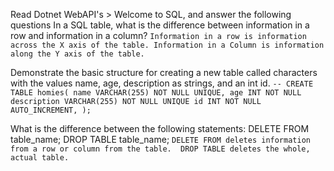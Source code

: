 Read Dotnet WebAPI's > Welcome to SQL, and answer the following questions
In a SQL table, what is the difference between information in a row and information in a column?
``
Information in a row is information across the X axis of the table.
Information in a Column is information along the Y axis of the table.
``

Demonstrate the basic structure for creating a new table called characters with the values name, age, description as strings, and an int id.
``
-- CREATE TABLE homies(
       name VARCHAR(255) NOT NULL UNIQUE,
       age INT NOT NULL
       description VARCHAR(255) NOT NULL UNIQUE
       id INT NOT NULL AUTO_INCREMENT,
);
``

What is the difference between the following statements:
DELETE FROM table_name;
DROP TABLE table_name;
``
DELETE FROM deletes information from a row or column from the table. 
DROP TABLE deletes the whole, actual table. 
``